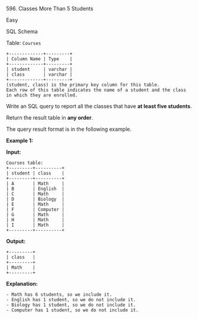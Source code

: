 596\. Classes More Than 5 Students

Easy

SQL Schema

Table: `Courses`

    +-------------+---------+
    | Column Name | Type    |
    +-------------+---------+
    | student     | varchar |
    | class       | varchar |
    +-------------+---------+
    (student, class) is the primary key column for this table.
    Each row of this table indicates the name of a student and the class in which they are enrolled. 

Write an SQL query to report all the classes that have **at least five students**.

Return the result table in **any order**.

The query result format is in the following example.

**Example 1:**

**Input:**

    Courses table:
    +---------+----------+
    | student | class    |
    +---------+----------+
    | A       | Math     |
    | B       | English  |
    | C       | Math     |
    | D       | Biology  |
    | E       | Math     |
    | F       | Computer |
    | G       | Math     |
    | H       | Math     |
    | I       | Math     |
    +---------+----------+

**Output:**

    +---------+
    | class   |
    +---------+
    | Math    |
    +---------+

**Explanation:**

    - Math has 6 students, so we include it.
    - English has 1 student, so we do not include it.
    - Biology has 1 student, so we do not include it.
    - Computer has 1 student, so we do not include it. 
